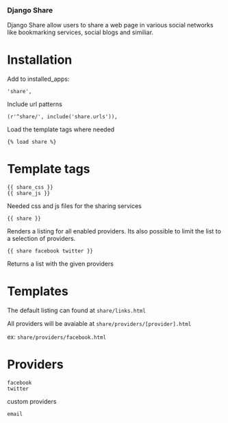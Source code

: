 ### Django Share

Django Share allow users to share a web page in various social networks like bookmarking services, social blogs and similiar.

Installation
==============

Add to installed_apps:

    'share',
    
Include url patterns

    (r'^share/', include('share.urls')),

Load the template tags where needed

    {% load share %}

Template tags
==============

    {{ share_css }}
    {{ share_js }}
    
Needed css and js files for the sharing services    
    
    {{ share }}    
    
Renders a listing for all enabled providers. Its also possible to limit the list to a selection of providers.

    {{ share facebook twitter }}  
    
Returns a list with the given providers    

Templates
=========

The default listing can found at ``share/links.html``

All providers will be avaiable at ``share/providers/[provider].html``

ex: ``share/providers/facebook.html``
    
Providers
=========

    facebook
    twitter
 
custom providers
   
    email